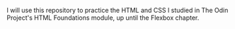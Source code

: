 I will use this repository to practice the HTML and CSS I studied in The Odin Project's HTML Foundations module, up until the Flexbox chapter.

